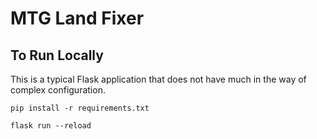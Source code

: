 # MTG Land Fixer

## To Run Locally
This is a typical Flask application that does not have much in the way of complex configuration.

`pip install -r requirements.txt`

`flask run --reload`